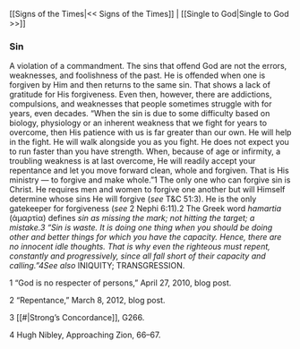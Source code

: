[[Signs of the Times|<< Signs of the Times]]  |  [[Single to God|Single to God >>]]

### Sin
A violation of a commandment. The sins that offend God are not the errors, weaknesses, and foolishness of the past. He is offended when one is forgiven by Him and then returns to the same sin. That shows a lack of gratitude for His forgiveness. Even then, however, there are addictions, compulsions, and weaknesses that people sometimes struggle with for years, even decades. “When the sin is due to some difficulty based on biology, physiology or an inherent weakness that we fight for years to overcome, then His patience with us is far greater than our own. He will help in the fight. He will walk alongside you as you fight. He does not expect you to run faster than you have strength. When, because of age or infirmity, a troubling weakness is at last overcome, He will readily accept your repentance and let you move forward clean, whole and forgiven. That is His ministry — to forgive and make whole.”1 The only one who can forgive sin is Christ. He requires men and women to forgive one another but will Himself determine whose sins He will forgive (*see* T&C 51:3). He is the only gatekeeper for forgiveness (*see* 2 Nephi 6:11).2 The Greek word *hamartia* (ἁμαρτία) defines *sin *as missing the mark; not hitting the target; a mistake.3 “Sin is waste. It is doing one thing when you should be doing other and better things for which you have the capacity. Hence, there are no innocent idle thoughts. That is why even the righteous must repent, constantly and progressively, since all fall short of their capacity and calling.”4*See also* INIQUITY; TRANSGRESSION.



1 “God is no respecter of persons,” April 27, 2010, blog post.


2 “Repentance,” March 8, 2012, blog post.


3
[[#|Strong’s Concordance]], G266.


4 Hugh Nibley, Approaching Zion, 66–67.